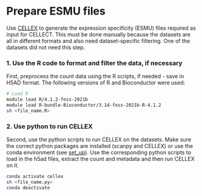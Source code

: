 # Prepare ESMU files
Use [CELLEX](https://github.com/perslab/CELLEX) to generate the expression specificity (ESMU) files required as input for CELLECT. This must be done manually because the datasets are all in different formats and also need dataset-specific filtering. One of the datasets did not need this step.

### 1. Use the R code to format and filter the data, if necessary
First, preprocess the count data using the R scripts, if needed - save in H5AD format. The following versions of R and Bioconductor were used:
``` bash
# Load R
module load R/4.1.2-foss-2021b
module load R-bundle-Bioconductor/3.14-foss-2021b-R-4.1.2
sh <file_name.R>
```

### 2. Use python to run CELLEX
Second, use the python scripts to run CELLEX on the datasets. Make sure the correct python packages are installed (scanpy and CELLEX) or use the conda environment (see [set_up](https://github.com/melparker101/p50/blob/main/set_up)). Use the corresponding python scripts to load in the h5ad files, extract the count and metadata and then run CELLEX on it.

``` bash
conda activate cellex
sh <file_name.py>
conda deactivate
```
